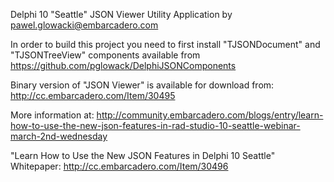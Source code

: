 ﻿Delphi 10 "Seattle" JSON Viewer Utility Application
by pawel.glowacki@embarcadero.com

In order to build this project you need to first install
"TJSONDocument" and "TJSONTreeView" components available from
https://github.com/pglowack/DelphiJSONComponents

Binary version of "JSON Viewer" is available for download from:
http://cc.embarcadero.com/Item/30495

More information at: 
http://community.embarcadero.com/blogs/entry/learn-how-to-use-the-new-json-features-in-rad-studio-10-seattle-webinar-march-2nd-wednesday

"Learn How to Use the New JSON Features in Delphi 10 Seattle" Whitepaper:
http://cc.embarcadero.com/Item/30496